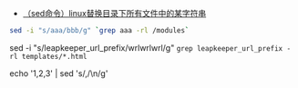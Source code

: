 
- [（sed命令）linux替换目录下所有文件中的某字符串](https://blog.csdn.net/smilefxx/article/details/84061606)

```bash
sed -i "s/aaa/bbb/g" `grep aaa -rl /modules`
```

sed -i "s/leapkeeper_url_prefix/wrlwrlwrl/g" `grep leapkeeper_url_prefix -rl templates/*.html`

echo '1,2,3' | sed 's/,/\n/g'
